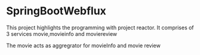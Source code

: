 # SpringBootWebflux
This project highlights the programming with project reactor.
It comprises of 3 services movie,movieinfo and moviereview

The movie acts as aggregrator for movieInfo and movie review
